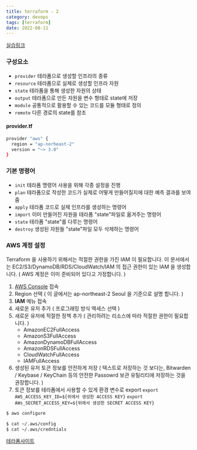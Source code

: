 ```yaml
---
title: terraform - 2
category: devops
tags: [terraform]
date: 2022-08-11
---
```


[실습링크](https://terraform101.inflearn.devopsart.dev/preparation/aws-configure/)

### 구성요소

- `provider` 테라폼으로 생성할 인프라의 종류
- `resource` 테라폼으로 실제로 생성할 인프라 자원
- `state` 테라폼을 통해 생성한 자원의 상태
- `output` 테라폼으로 만든 자원을 변수 형태로 state에 저장
- `module` 공통적으로 활용할 수 있는 코드를 모듈 형태로 정의
- `remote` 다른 경로의 state를 참조

#### provider.tf

```bash
provider "aws" {
  region = "ap-norheast-2"
  version = "~> 3.0"
}
```

### 기본 명령어

- `init` 테라폼 명령어 사용을 위해 각종 설정을 진행
- `plan` 테라폼으로 작성한 코드가 실제로 어떻게 만들어질지에 대한 예측 결과를 보여줌
- `apply` 테라폼 코드로 실제 인프라를 생성하는 명령어
- `import` 이미 만들어진 자원을 테라폼 "state"파일로 옮겨주는 명령어
- `state` 테라폼 "state"를 다루는 명령어
- `destroy` 생성된 자원들 "state"파일 모두 삭제하는 명령어

### AWS 계정 설정

Terraform 을 사용하기 위해서는 적절한 권한을 가진 IAM 이 필요합니다.
이 문서에서는 EC2/S3/DynamoDB/RDS/CloudWatch/IAM 의 접근 권한이 있는 IAM 을 생성합니다. ( AWS 계정은 이미 준비되어 있다고 가정합니다. )

1. [AWS Console](https://aws.amazon.com/ko/console/) 접속
2. Region 선택 ( 이 글에서는 ap-northeast-2 Seoul 을 기준으로 설명 합니다. )
3. **IAM** 메뉴 접속
4. 새로운 유저 추가 ( 프로그래밍 방식 액세스 선택 )
5. 새로운 유저에 적절한 정책 추가 ( 관리하려는 리소스에 따라 적절한 권한이 필요합니다. )
   - AmazonEC2FullAccess
   - AmazonS3FullAccess
   - AmazonDynamoDBFullAccess
   - AmazonRDSFullAccess
   - CloudWatchFullAccess
   - IAMFullAccess
6. 생성된 유저 토큰 정보를 안전하게 저장 ( 텍스트로 저장하는 것 보다는, Bitwarden / Keybase / KeyChain 등의 안전한 Passowrd 보관 유틸리티에 저장하는 것을 권장합니다. )
7. 토큰 정보를 테라폼에서 사용할 수 있게 환경 변수로 export
   `export AWS_ACCESS_KEY_ID=${위에서 생성한 ACCESS KEY}`
   `export AWs_SECRET_ACCESS_KEY=${위에서 생성한 SECRET ACCESS KEY}`

```bash
$ aws configure

$ cat ~/.aws/config
$ cat ~/.aws/credntials
```

[테라폼사이트](https://registry.terraform.io/providers/hashicorp/aws/latest/docs/resources/s3_bucket)

